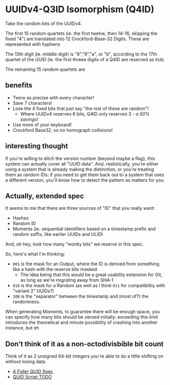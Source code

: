 # UUIDv4-Q3ID Isomorphism (Q4ID)

Take the random bits of the UUIDv4.

The first 15 random quartets (ie. the first twelve, then 14-16, skipping the fixed "4") are translated into 12 Crockford-Base-32 Digits. These are represented with hyphens

The 13th digit (ie. middle digit) is "8","9","a", or "b", according to the 17th quartet of the UUID (ie. the first threee digits of a Q4ID are reserved as `010`).

The remaining 15 random quartets are

## benefits

- Twice as precise with every character!
- Save 7 characters!
- Lose the 4 fixed bits that just say "the rest of these are random"!
  - Where UUIDv4 reserves 6 bits, Q4ID only reserves 3 - *a 50% savings!*
- Use more of your keyboard!
- Crockford Base32, so no homograph collisions!

## interesting thought

If you're willing to ditch the version number (beyond maybe a flag), this system can actually cover all "UUID data". And, realistically, you're either using a system that is already making the distinction, or you're treating them as random IDs: if you need to get them back out to a system that uses a different version, you'll know how to detect the pattern as matters for you.

## Actually, extended spec

It seems to me that there are three sources of "ID" that you really want:

- Hashes
- Random ID
- Moments (ie. sequential identifiers based on a timestamp prefix and random suffix, like earlier UUIDs and ULID)

And, oh hey, look how many "wonky bits" we reserve in this spec.

So, here's what I'm thinking:

- `001` is the mask for an Output, where the ID is derived from something like a hash with the reserve bits masked.
  - The idea being that this would be a great usability extension for Git, as long as we're migrating away from SHA-1
- `010` is the mask for a Random (as well as I think `011` for compatibiltiy with "variant 2" UUIDs?)
- `100` is the "separator" between the timestamp and (most of?) the randomness.

When generating Moments, to guarantee there will be enough space, you can specify how many bits should be zeroed initially: exceeding this limit introduces the theoretical and minute possibility of crashing into another instance, but eh

## Don't think of it as a non-octodivisbible bit count

Think of it as 2 unsigned 64-bit integers you're able to do a little shifting on without losing data.

- [A Fuller QUID Spec](qvsp8-8pbfm-038eq-mt42p-342wb)
- [QUID Script TODO](13yc0-c6mys-jtazv-7m6qd-nbg4v)
